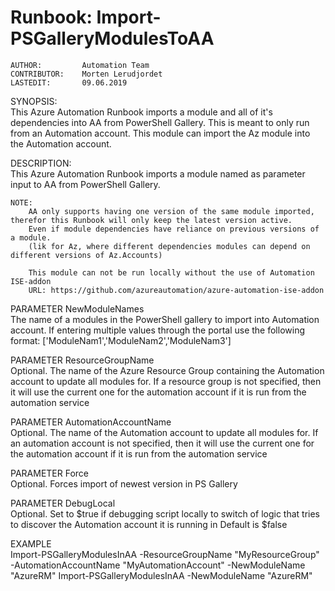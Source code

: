 # Runbook: Import-PSGalleryModulesToAA
    AUTHOR:         Automation Team
    CONTRIBUTOR:    Morten Lerudjordet
    LASTEDIT:       09.06.2019

SYNOPSIS:  
    This Azure Automation Runbook imports a module and all of it's dependencies into AA from PowerShell Gallery.
    This is meant to only run from an Automation account. This module can import the Az module into the Automation account.

DESCRIPTION:  
    This Azure Automation Runbook imports a module named as parameter input to AA from PowerShell Gallery.

    NOTE:
        AA only supports having one version of the same module imported, therefor this Runbook will only keep the latest version active.
        Even if module dependencies have reliance on previous versions of a module.
        (lik for Az, where different dependencies modules can depend on different versions of Az.Accounts)

        This module can not be run locally without the use of Automation ISE-addon
        URL: https://github.com/azureautomation/azure-automation-ise-addon

PARAMETER NewModuleNames  
    The name of a modules in the PowerShell gallery to import into Automation account.
    If entering multiple values through the portal use the following format:
        ['ModuleNam1','ModuleNam2','ModuleNam3']

PARAMETER ResourceGroupName  
    Optional. The name of the Azure Resource Group containing the Automation account to update all modules for.
    If a resource group is not specified, then it will use the current one for the automation account
    if it is run from the automation service

PARAMETER AutomationAccountName  
    Optional. The name of the Automation account to update all modules for.
    If an automation account is not specified, then it will use the current one for the automation account
    if it is run from the automation service

PARAMETER Force  
    Optional. Forces import of newest version in PS Gallery

PARAMETER DebugLocal  
    Optional. Set to $true if debugging script locally to switch of logic that tries to discover the Automation account it is running in
    Default is $false

EXAMPLE  
    Import-PSGalleryModulesInAA -ResourceGroupName "MyResourceGroup" -AutomationAccountName "MyAutomationAccount" -NewModuleName "AzureRM"
    Import-PSGalleryModulesInAA -NewModuleName "AzureRM"
